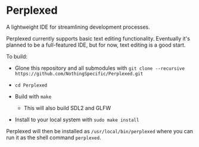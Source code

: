 # Perplexed
A lightweight IDE for streamlining development processes.


Perplexed currently supports basic text editing functionality. Eventually it's planned to be a full-featured IDE, but for now, text editing is a good start.

To build:

- Glone this repository and all submodules with `git clone --recursive https://github.com/NothingSpecific/Perplexed.git`
- `cd Perplexed`
- Build with `make`
	- This will also build SDL2 and GLFW

- Install to your local system with `sudo make install`

Perplexed will then be installed as `/usr/local/bin/perplexed` where you can run it as the shell command `perplexed`.
